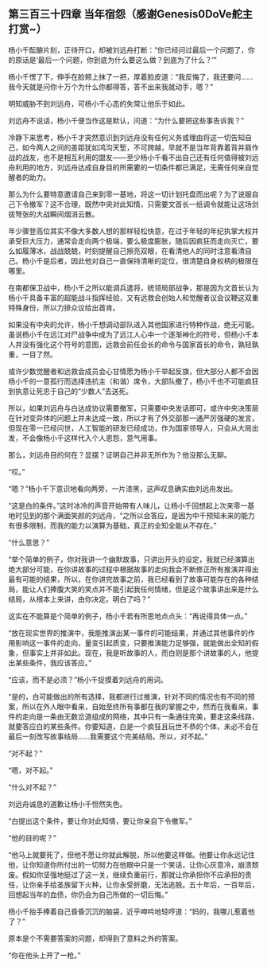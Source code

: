 ## 第三百三十四章 当年宿怨（感谢Genesis0DoVe舵主打赏~）
杨小千酝酿片刻，正待开口，却被刘远舟打断：“你已经问过最后一个问题了，你的原话是‘最后一个问题，你到底为什么要这么做？到底为了什么？’”

杨小千愣了下，伸手在脸颊上抹了一把，厚着脸皮道：“我反悔了，我还要问……我今天就是问你十万个为什么你都得答，答不出来我就动手，嗯？”

明知威胁不到刘远舟，可杨小千心态的失常让他乐于如此。

刘远舟不说话，杨小千便当作这是默认，问道：“为什么要把这些事告诉我？”

冷静下来思考，杨小千才突然意识到刘远舟没有任何义务或理由将这一切告知自己，如今两人之间的差距犹如鸿沟天堑，不可跨越，早就不是当年背靠着背并肩作战的战友，也不是相互利用的盟友——至少杨小千看不出自己还有任何值得被刘远舟利用的地方，刘远舟达成自身目的所需要的一切条件都已满足，无需任何来自觉醒者的助力。

那么为什么要特意邀请自己来到零一基地，将这一切计划托盘而出呢？为了说服自己下令撤军？这不合理，既然中央对此知情，只需要文首长一纸调令就能让这场剑拔弩张的大战瞬间烟消云散。

年少骤登高位其实不像大多数人想的那样轻松快意，在过于年轻的年纪执掌大权并承受巨大压力，通常会走向两个极端，要么极度膨胀，随后因疯狂而走向灭亡，要么如履薄冰，战战兢兢，时刻提醒自己擦亮双眼，在看清他人的同时注意看清自己。杨小千是后者，因此他对自己一直保持清晰的定位，很清楚自身权柄的极限在哪里。

在南都保卫战中，杨小千之所以能调兵遣将，统领局部战争，那是因为文首长认为杨小千具备丰富的超能战斗指挥经验，又有远救会创始人和觉醒者议会议鞭这双重特殊身份，所以力排众议给出首肯。

如果没有中央的允许，杨小千想调动部队进入其他国家进行特种作战，绝无可能。虽说杨小千在远江对尸战争中成为了远江人心中一个逐渐神化的符号，但杨小千本人并没有强化这个符号的意图，远救会前任会长的命令与国家首长的命令，孰轻孰重，一目了然。

或许少数觉醒者和远救会成员会心甘情愿为杨小千举起反旗，但大部分人都不会因杨小千的一意孤行而选择违抗主（和谐）席令，大部队撤了，杨小千也不可能疯狂到执意让死忠于自己的“少数人”去送死。

所以，如果刘远舟与白达成协议需要撤军，只需要中央发话即可，或许中央决策层在针对变异体的问题上并未达成一致，所以才有了外交部那一通严厉强硬的发言，但现在零一已经问世，人工智能的研发已经成功，作为国家领导人，只会从大局出发，不会像杨小千这样代入个人恩怨，意气用事。

那么，刘远舟目的何在？显摆？证明自己并非无所作为？他没那么无聊。

“哎。”

“嗯？”杨小千下意识地看向两旁，一片漆黑，这声叹息确实由刘远舟发出。

“这是白的条件。”这时冰冷的声音开始带有人味儿，让杨小千回想起上次来零一基地时见到的那个满面笑颜的刘远舟，“之所以会答应，是因为中千预知未来的能力有很多限制，而我的能力以演算为基础，真正的全知全能从不存在。”

“什么意思？”

“举个简单的例子，你对我讲一个幽默故事，只讲出开头的设定，我就已经演算出绝大部分可能，在你讲故事的过程中根据故事的走向我会不断修正所有推演并得出最有可能的结果，所以，在你讲完故事之前，我已经看到了故事可能存在的各种结局，能让人们捧腹大笑的笑点并不能引起我任何情绪，但是这个故事讲出来是什么结局，从根本上来讲，由你决定。明白了吗？”

这实在不能算是个简单的例子，杨小千若有所思地点点头：“再说得具体一点。”

“放在现实世界的推演中，我能推演出某一事件的可能结果，并通过其他事件的作用影响这一事件的走向，量变引起质变，只要推演能力足够强，就能做出全知的假象，但事实上并非如此。现在，我是听故事的人，而白则是那个讲故事的人，他提出某些条件，我应该答应。”

“应该，而不是必须？”杨小千捉摸着刘远舟的用词。

“是的，白可能做出的所有选择，我都进行过推演，针对不同的情况也有不同的预案，所以在外人眼中看来，自始至终所有事都在我的掌握之中，然而在我看来，事件的走向是一条由无数岔道组成的网络，其中只有一条通往完美，要走这条线路，就要答应白的某些条件。你要知道，白是一个疯狂且玩世不恭的个体，未必不会在最后一刻改写故事结局……我需要这个完美结局。所以，对不起。”

“对不起？”

“嗯，对不起。”

“什么对不起？”

刘远舟诚恳的道歉让杨小千怛然失色。

“白提出这个条件，要让你对此知情，要让你亲自下令撤军。”

“他的目的呢？”

“他马上就要死了，但他不愿让你就此解脱，所以他要这样做。他要让你永远记住他，让你知道你所付出的一切努力在他眼中只是一个笑话，让你心灰意冷，崩溃颓废。假如你坚强地挺过了这一关，继续负重前行，那就让你承担你不应承担的责任，让你亲手给圣族留下火种，让你永受折磨，无法逃脱。五十年后，一百年后，回想起当年的血债，你仍会为自己所做的一切后悔。”

杨小千抬手捧着自己昏昏沉沉的脑袋，近乎呻吟地轻哼道：“妈的，我哪儿惹着他了？”

原本是个不需要答案的问题，却得到了意料之外的答案。

“你在他头上开了一枪。”

